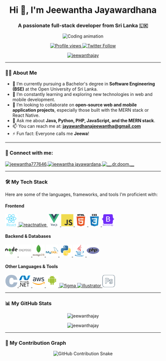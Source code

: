 <h1 align="center">Hi 👋, I'm Jeewantha Jayawardhana</h1>
<h3 align="center">A passionate full-stack developer from Sri Lanka 🇱🇰</h3>

<p align="center">
  <img src="https://media.giphy.com/media/iIqmM5tTjmpOB9mpbn/giphy.gif" alt="Coding animation" width="600"/>
</p>

<p align="center">
  <a href="https://github.com/jeewanthajay">
    <img src="https://komarev.com/ghpvc/?username=jeewanthajay&label=Profile%20views&color=0e75b6&style=flat-square" alt="Profile views" />
  </a>
  <a href="https://twitter.com/jeewantha777646">
    <img src="https://img.shields.io/twitter/follow/jeewantha777646?logo=twitter&style=flat-square" alt="Twitter Follow" />
  </a>
</p>

<p align="center">
  <a href="https://github.com/ryo-ma/github-profile-trophy">
    <img src="https://github-profile-trophy.vercel.app/?username=jeewanthajay" alt="jeewanthajay" />
  </a>
</p>

---

### 👨‍💻 About Me

- 🔭 I’m currently pursuing a Bachelor's degree in **Software Engineering (BSE)** at the Open University of Sri Lanka.
- 🌱 I’m constantly learning and exploring new technologies in web and mobile development.
- 👯 I’m looking to collaborate on **open-source web and mobile application projects**, especially those built with the MERN stack or React Native.
- 💬 Ask me about **Java, Python, PHP, JavaScript, and the MERN stack**.
- 📫 You can reach me at: **jayawardhanajeewantha@gmail.com**
- ⚡ Fun fact: Everyone calls me **Jeewa**!

---

### 🤝 Connect with me:

<p align="left">
  <a href="https://twitter.com/jeewantha777646" target="_blank">
    <img align="center" src="https://raw.githubusercontent.com/rahuldkjain/github-profile-readme-generator/master/src/images/icons/Social/twitter.svg" alt="jeewantha777646" height="30" width="40" />
  </a>
  <a href="https://fb.com/jeewanthajayawardana" target="_blank">
    <img align="center" src="https://raw.githubusercontent.com/rahuldkjain/github-profile-readme-generator/master/src/images/icons/Social/facebook.svg" alt="jeewantha jayawardana" height="30" width="40" />
  </a>
  <a href="https://instagram.com/__.dr.doom.__" target="_blank">
    <img align="center" src="https://raw.githubusercontent.com/rahuldkjain/github-profile-readme-generator/master/src/images/icons/Social/instagram.svg" alt="__.dr.doom.__" height="30" width="40" />
  </a>
</p>

---

### 🛠️ My Tech Stack

Here are some of the languages, frameworks, and tools I'm proficient with:

#### Frontend
<p align="left">
  <a href="https://reactjs.org/" target="_blank" rel="noreferrer"> <img src="https://raw.githubusercontent.com/devicons/devicon/master/icons/react/react-original-wordmark.svg" alt="react" width="40" height="40"/> </a>
  <a href="https://reactnative.dev/" target="_blank" rel="noreferrer"> <img src="https://reactnative.dev/img/header_logo.svg" alt="reactnative" width="40" height="40"/> </a>
  <a href="https://vuejs.org/" target="_blank" rel="noreferrer"> <img src="https://raw.githubusercontent.com/devicons/devicon/master/icons/vuejs/vuejs-original-wordmark.svg" alt="vuejs" width="40" height="40"/> </a>
  <a href="https://developer.mozilla.org/en-US/docs/Web/JavaScript" target="_blank" rel="noreferrer"> <img src="https://raw.githubusercontent.com/devicons/devicon/master/icons/javascript/javascript-original.svg" alt="javascript" width="40" height="40"/> </a>
  <a href="https://www.w3.org/html/" target="_blank" rel="noreferrer"> <img src="https://raw.githubusercontent.com/devicons/devicon/master/icons/html5/html5-original-wordmark.svg" alt="html5" width="40" height="40"/> </a>
  <a href="https://www.w3schools.com/css/" target="_blank" rel="noreferrer"> <img src="https://raw.githubusercontent.com/devicons/devicon/master/icons/css3/css3-original-wordmark.svg" alt="css3" width="40" height="40"/> </a>
  <a href="https://getbootstrap.com" target="_blank" rel="noreferrer"> <img src="https://raw.githubusercontent.com/devicons/devicon/master/icons/bootstrap/bootstrap-plain-wordmark.svg" alt="bootstrap" width="40" height="40"/> </a>
</p>

#### Backend & Databases
<p align="left">
  <a href="https://nodejs.org" target="_blank" rel="noreferrer"> <img src="https://raw.githubusercontent.com/devicons/devicon/master/icons/nodejs/nodejs-original-wordmark.svg" alt="nodejs" width="40" height="40"/> </a>
  <a href="https://expressjs.com" target="_blank" rel="noreferrer"> <img src="https://raw.githubusercontent.com/devicons/devicon/master/icons/express/express-original-wordmark.svg" alt="express" width="40" height="40"/> </a>
  <a href="https://www.mongodb.com/" target="_blank" rel="noreferrer"> <img src="https://raw.githubusercontent.com/devicons/devicon/master/icons/mongodb/mongodb-original-wordmark.svg" alt="mongodb" width="40" height="40"/> </a>
  <a href="https://www.mysql.com/" target="_blank" rel="noreferrer"> <img src="https://raw.githubusercontent.com/devicons/devicon/master/icons/mysql/mysql-original-wordmark.svg" alt="mysql" width="40" height="40"/> </a>
  <a href="https://www.python.org" target="_blank" rel="noreferrer"> <img src="https://raw.githubusercontent.com/devicons/devicon/master/icons/python/python-original.svg" alt="python" width="40" height="40"/> </a>
  <a href="https://www.java.com" target="_blank" rel="noreferrer"> <img src="https://raw.githubusercontent.com/devicons/devicon/master/icons/java/java-original.svg" alt="java" width="40" height="40"/> </a>
  <a href="https://www.php.net" target="_blank" rel="noreferrer"> <img src="https://raw.githubusercontent.com/devicons/devicon/master/icons/php/php-original.svg" alt="php" width="40" height="40"/> </a>
</p>

#### Other Languages & Tools
<p align="left">
  <a href="https://www.cprogramming.com/" target="_blank" rel="noreferrer"> <img src="https://raw.githubusercontent.com/devicons/devicon/master/icons/c/c-original.svg" alt="c" width="40" height="40"/> </a>
  <a href="https://dotnet.microsoft.com/" target="_blank" rel="noreferrer"> <img src="https://raw.githubusercontent.com/devicons/devicon/master/icons/dot-net/dot-net-original-wordmark.svg" alt="dotnet" width="40" height="40"/> </a>
  <a href="https://aws.amazon.com" target="_blank" rel="noreferrer"> <img src="https://raw.githubusercontent.com/devicons/devicon/master/icons/amazonwebservices/amazonwebservices-original-wordmark.svg" alt="aws" width="40" height="40"/> </a>
  <a href="https://developer.android.com" target="_blank" rel="noreferrer"> <img src="https://raw.githubusercontent.com/devicons/devicon/master/icons/android/android-original-wordmark.svg" alt="android" width="40" height="40"/> </a>
  <a href="https://www.figma.com/" target="_blank" rel="noreferrer"> <img src="https://www.vectorlogo.zone/logos/figma/figma-icon.svg" alt="figma" width="40" height="40"/> </a>
  <a href="https://www.adobe.com/in/products/illustrator.html" target="_blank" rel="noreferrer"> <img src="https://www.vectorlogo.zone/logos/adobe_illustrator/adobe_illustrator-icon.svg" alt="illustrator" width="40" height="40"/> </a>
  <a href="https://www.photoshop.com/en" target="_blank" rel="noreferrer"> <img src="https://raw.githubusercontent.com/devicons/devicon/master/icons/photoshop/photoshop-line.svg" alt="photoshop" width="40" height="40"/> </a>
</p>

---

### 📊 My GitHub Stats

<p align="center">
  <img src="https://github-readme-stats.vercel.app/api?username=jeewanthajay&show_icons=true&locale=en&theme=tokyonight" alt="jeewanthajay" />
</p>
<p align="center">
  <img src="https://github-readme-stats.vercel.app/api/top-langs?username=jeewanthajay&show_icons=true&locale=en&layout=compact&theme=tokyonight" alt="jeewanthajay" />
</p>

---

### 🐍 My Contribution Graph

<p align="center">
  <img src="https://github.com/jeewanthajay/jeewanthajay/raw/output/github-contribution-grid-snake-dark.svg" alt="GitHub Contribution Snake" />
</p>
